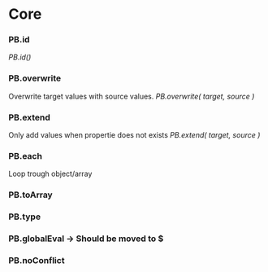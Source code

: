 # Core

### PB.id
*PB.id()*

### PB.overwrite
Overwrite target values with source values.
*PB.overwrite( target, source )*

### PB.extend
Only add values when propertie does not exists
*PB.extend( target, source )*

### PB.each
Loop trough object/array

### PB.toArray
### PB.type
### PB.globalEval -> Should be moved to $
### PB.noConflict